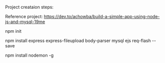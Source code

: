 Project creataion steps:

Reference project: https://dev.to/achowba/build-a-simple-app-using-node-js-and-mysql-19me


npm init

npm install express express-fileupload body-parser mysql ejs req-flash --save

 npm install nodemon -g
 
 